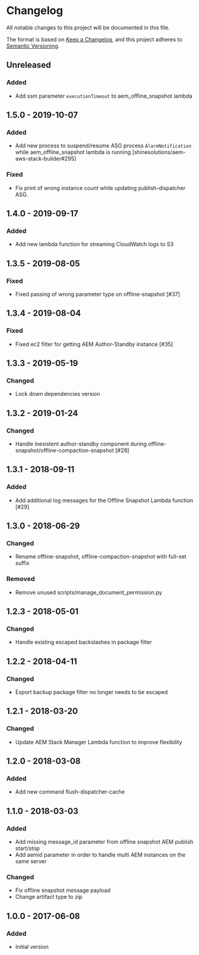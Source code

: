 # Changelog

All notable changes to this project will be documented in this file.

The format is based on [Keep a Changelog](https://keepachangelog.com/en/1.0.0/),
and this project adheres to [Semantic Versioning](https://semver.org/spec/v2.0.0.html).

## Unreleased
### Added
- Add ssm parameter `executionTimeout` to aem_offline_snapshot lambda

## 1.5.0 - 2019-10-07
### Added
- Add new process to suspend/resume ASG process `AlarmNotification` while aem_offline_snapshot lambda is running [shinesolutions/aem-aws-stack-builder#295]

### Fixed
- Fix print of wrong instance count while updating publish-dispatcher ASG.

## 1.4.0 - 2019-09-17
### Added
- Add new lambda function for streaming CloudWatch logs to S3

## 1.3.5 - 2019-08-05
### Fixed
- Fixed passing of wrong parameter type on offline-snapshot [#37]

## 1.3.4 - 2019-08-04
### Fixed
- Fixed ec2 filter for getting AEM Author-Standby instance [#35]

## 1.3.3 - 2019-05-19
### Changed
- Lock down dependencies version

## 1.3.2 - 2019-01-24
### Changed
- Handle inexistent author-standby component during offline-snapshot/offline-compaction-snapshot [#28]

## 1.3.1 - 2018-09-11
### Added
- Add additional log messages for the Offline Snapshot Lambda function [#29]

## 1.3.0 - 2018-06-29
### Changed
- Rename offline-snapshot, offline-compaction-snapshot with full-set suffix

### Removed
- Remove unused scripts/manage_document_permission.py

## 1.2.3 - 2018-05-01
### Changed
- Handle existing escaped backslashes in package filter

## 1.2.2 - 2018-04-11
### Changed
- Export backup package filter no longer needs to be escaped

## 1.2.1 - 2018-03-20
### Changed
- Update AEM Stack Manager Lambda function to improve flexibility

## 1.2.0 - 2018-03-08
### Added
- Add new command flush-dispatcher-cache

## 1.1.0 - 2018-03-03
### Added
- Add missing message_id parameter from offline snapshot AEM publish start/stop
- Add aemid parameter in order to handle multi AEM instances on the same server

### Changed
- Fix offline snapshot message payload
- Change artifact type to zip

## 1.0.0 - 2017-06-08
### Added
- Initial version
